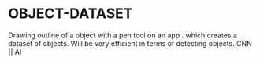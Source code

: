 # OBJECT-DATASET

Drawing outline of a object with a pen tool on an app .
which creates a dataset of objects. Will be very efficient in terms of detecting objects.
CNN || AI 

